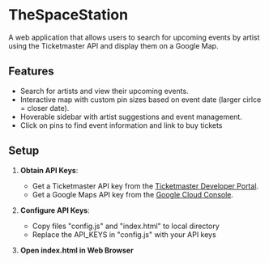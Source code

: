 # TheSpaceStation

A web application that allows users to search for upcoming events by artist using the Ticketmaster API and display them on a Google Map.

## Features
- Search for artists and view their upcoming events.
- Interactive map with custom pin sizes based on event date (larger cirlce = closer date).
- Hoverable sidebar with artist suggestions and event management.
- Click on pins to find event information and link to buy tickets

## Setup 
1. **Obtain API Keys**:
   - Get a Ticketmaster API key from the [Ticketmaster Developer Portal](https://developer.ticketmaster.com/).
   - Get a Google Maps API key from the [Google Cloud Console](https://console.cloud.google.com/).

2. **Configure API Keys**:
   - Copy files "config.js" and "index.html" to local directory
   - Replace the API_KEYS in "config.js" with your API keys
  
4. **Open index.html in Web Browser**
